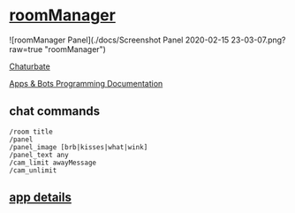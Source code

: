 # [roomManager](https://github.com/noud/chaturbate/blob/master/noud41/roomManager.js)

![roomManager Panel](./docs/Screenshot Panel 2020-02-15 23-03-07.png?raw=true "roomManager")

[Chaturbate](https://chaturbate.com/)

[Apps & Bots Programming Documentation](https://chaturbate.com/apps/docs)

## chat commands

```
/room title
/panel
/panel_image [brb|kisses|what|wink]
/panel_text any
/cam_limit awayMessage
/cam_unlimit
```

## [app details](https://chaturbate.com/apps/app_details/roommanager/?version=&slot=0)